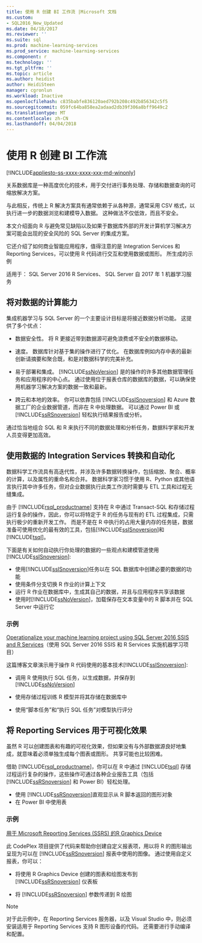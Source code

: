 ```yaml
---
title: 使用 R 创建 BI 工作流 |Microsoft 文档
ms.custom:
- SQL2016_New_Updated
ms.date: 04/18/2017
ms.reviewer: ''
ms.suite: sql
ms.prod: machine-learning-services
ms.prod_service: machine-learning-services
ms.component: r
ms.technology: ''
ms.tgt_pltfrm: ''
ms.topic: article
ms.author: heidist
author: HeidiSteen
manager: cgronlun
ms.workload: Inactive
ms.openlocfilehash: c835babfe836120aed792b208c492b856342c5f5
ms.sourcegitcommit: 059fc64ba858ea2adaad2db39f306a8bff9649c2
ms.translationtype: MT
ms.contentlocale: zh-CN
ms.lasthandoff: 04/04/2018
---
```

# <a name="creating-bi-workflows-with-r"></a>使用 R 创建 BI 工作流
[!INCLUDE[appliesto-ss-xxxx-xxxx-xxx-md-winonly](../../includes/appliesto-ss-xxxx-xxxx-xxx-md-winonly.md)]

关系数据库是一种高度优化的技术，用于交付进行事务处理、存储和数据查询的可缩放解决方案。

与此相反，传统上 R 解决方案具有通常依赖于从各种源，通常采用 CSV 格式，以执行进一步的数据浏览和建模导入数据。 这种做法不仅低效，而且不安全。

本文介绍面向 R 与避免常见缺陷以及如果于数据库外部的开发计算机学习解决方案可能会出现的安全风险的 SQL Server 的集成方案。

它还介绍了如何商业智能应用程序，值得注意的是 Integration Services 和 Reporting Services，可以使用 R 代码进行交互和使用数据或图形。 所生成的示例

适用于： SQL Server 2016 R Services、 SQL Server 自 2017 年 1 机器学习服务

## <a name="bring-compute-power-to-the-data"></a>将对数据的计算能力

集成机器学习与 SQL Server 的一个主要设计目标是将接近数据分析功能。 这提供了多个优点：

+ 数据安全性。 将 R 更接近带到数据源可避免浪费或不安全的数据移动。

+ 速度。 数据库针对基于集的操作进行了优化。 在数据库例如内存中表的最新创新请摘要和聚合既，和是对数据科学的完美补充。

+ 易于部署和集成。 [!INCLUDE[ssNoVersion](../../includes/ssnoversion-md.md)] 是的操作的许多其他数据管理任务和应用程序的中心点。 通过使用位于报表仓库的数据库的数据，可以确保使用机器学习解决方案的数据一致和最新。 

+ 跨云和本地的效率。 你可以依靠包括 [!INCLUDE[ssISnoversion](../../includes/ssisnoversion-md.md)] 和 Azure 数据工厂的企业数据管道，而非在 R 中处理数据。 可以通过 Power BI 或 [!INCLUDE[ssRSnoversion](../../includes/ssrsnoversion-md.md)] 轻松执行结果报告或分析。

通过恰当地组合 SQL 和 R 来执行不同的数据处理和分析任务，数据科学家和开发人员变得更加高效。

## <a name="use-integration-services-for-data-transformation-and-automation"></a>使用数据的 Integration Services 转换和自动化

数据科学工作流具有高迭代性，并涉及许多数据转换操作，包括缩放、聚合、概率的计算，以及属性的重命名和合并。 数据科学家习惯于使用 R、Python 或其他语言执行其中许多任务，但对企业数据执行此类工作流时需要与 ETL 工具和过程无缝集成。

由于 [!INCLUDE[rsql_productname](../../includes/rsql-productname-md.md)] 支持在 R 中通过 Transact-SQL 和存储过程运行复杂的操作，因此，你可以将特定于 R 的任务与现有的 ETL 过程集成，只需执行极少的重新开发工作。 而是不是在 R 中执行的占用大量内存的任务链，数据准备可使用优化的最有效的工具，包括[!INCLUDE[ssISnoversion](../../includes/ssisnoversion-md.md)]和[!INCLUDE[tsql](../../includes/tsql-md.md)]。 

下面是有关如何自动执行你处理的数据的一些观点和建模管道使用[!INCLUDE[ssISnoversion](../../includes/ssisnoversion-md.md)]:

+ 使用[!INCLUDE[ssISnoversion](../../includes/ssisnoversion-md.md)]任务以在 SQL 数据库中创建必要的数据的功能
+ 使用条件分支切换 R 作业的计算上下文
+ 运行 R 作业在数据库中，生成其自己的数据，并且与应用程序共享该数据
+ 使用时[!INCLUDE[ssNoVersion](../../includes/ssnoversion-md.md)]，加载保存在文本变量中的 R 脚本并在 SQL Server 中运行它

### <a name="examples"></a>示例

[Operationalize your machine learning project using SQL Server 2016 SSIS and R Services](https://blogs.msdn.microsoft.com/ssis/2016/01/11/operationalize-your-machine-learning-project-using-sql-server-2016-ssis-and-r-services/)（使用 SQL Server 2016 SSIS 和 R Services 实施机器学习项目）  

这篇博客文章演示用于操作 R 代码使用的基本技术[!INCLUDE[ssISnoversion](../../includes/ssisnoversion-md.md)]: 

+ 调用 R 使用执行 SQL 任务，以生成数据，并保存到 [!INCLUDE[ssNoVersion](../../includes/ssnoversion-md.md)]

+ 使用存储过程训练 R 模型并将其存储在数据库中

+ 使用“脚本任务”和“执行 SQL 任务”对模型执行评分

##  <a name="bkmk_ssrs"></a> 将 Reporting Services 用于可视化效果

虽然 R 可以创建图表和有趣的可视化效果，但如果没有与外部数据源良好地集成，就意味着必须单独生成每个图表或图形。 共享可能也比较困难。

借助 [!INCLUDE[rsql_productname](../../includes/rsql-productname-md.md)]，你可以在 R 中通过 [!INCLUDE[tsql](../../includes/tsql-md.md)] 存储过程运行复杂的操作，这些操作可通过各种企业报告工具（包括 [!INCLUDE[ssRSnoversion](../../includes/ssrsnoversion-md.md)] 和 Power BI）轻松处理。

+ 使用 [!INCLUDE[ssRSnoversion](../../includes/ssrsnoversion-md.md)]直观显示从 R 脚本返回的图形对象
+ 在 Power BI 中使用表

### <a name="examples"></a>示例

[用于 Microsoft Reporting Services (SSRS) 的R Graphics Device](https://rgraphicsdevice.codeplex.com/)

此 CodePlex 项目提供了代码来帮助你创建自定义报表项，用以将 R 的图形输出呈现为可以在 [!INCLUDE[ssRSnoversion](../../includes/ssrsnoversion-md.md)] 报表中使用的图像。  通过使用自定义报表，你可以：

+ 将使用 R Graphics Device 创建的图表和绘图发布到 [!INCLUDE[ssRSnoversion](../../includes/ssrsnoversion-md.md)] 仪表板

+ 将 [!INCLUDE[ssRSnoversion](../../includes/ssrsnoversion-md.md)] 参数传递到 R 绘图

> [!NOTE]
> 对于此示例中，在 Reporting Services 服务器，以及 Visual Studio 中，则必须安装适用于 Reporting Services 支持 R 图形设备的代码。 还需要进行手动编译和配置。
